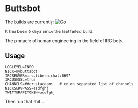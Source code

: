 # Buttsbot

The builds are currently: [![Go](https://github.com/Brekkjern/buttsbot/actions/workflows/go.yml/badge.svg?branch=master)](https://github.com/Brekkjern/buttsbot/actions/workflows/go.yml)

It has been `0` days since the last failed build.

The pinnacle of human engineering in the field of IRC bots.

## Usage

```env
LOGLEVEL=INFO
NICK=mybuttsbot
IRCSERVER=irc.libera.chat:6697
IRCUSESSL=true
CHANNELS=##crustaceans   # colon separated list of channels
NICKSERVPASS=asdfghj
TWITTERAPITOKEN=asdfghj
```

Then run that shit...
